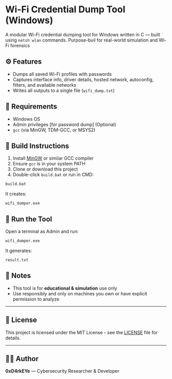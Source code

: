 # Wi-Fi Credential Dump Tool (Windows)

A modular Wi-Fi credential dumping tool for Windows written in C — built using `netsh wlan` commands. Purpose-buil for real-world simulation and Wi-Fi forensics

## ⚙️ Features

- Dumps all saved Wi-Fi profiles with passwords
- Captures interface info, driver details, hosted network, autoconfig, filters, and available networks
- Writes all outputs to a single file (`wifi_dump.txt`)


## 🔧 Requirements

- Windows OS
- Admin privileges [for password dump] (Optional)
- `gcc` (via MinGW, TDM-GCC, or MSYS2)

## 🚀 Build Instructions

1. Install [MinGW](https://sourceforge.net/projects/mingw/) or similar GCC compiler
2. Ensure `gcc` is in your system PATH
3. Clone or download this project
4. Double-click `build.bat` or run in CMD:

```bash
build.bat
````

It creates:

```
wifi_dumper.exe
```

## 🧪 Run the Tool

Open a terminal as Admin and run:

```bash
wifi_dumper.exe
```

It generates:

```
result.txt
```

## 📌 Notes

* This tool is for **educational & simulation** use only
* Use responsibly and only on machines you own or have explicit permission to analyze

---

## 📜 License

This project is licensed under the MIT License - see the [LICENSE](LICENSE) file for details.

---

## 👨‍💻 Author

**0xD4rkEYe** — Cybersecurity Researcher & Developer
